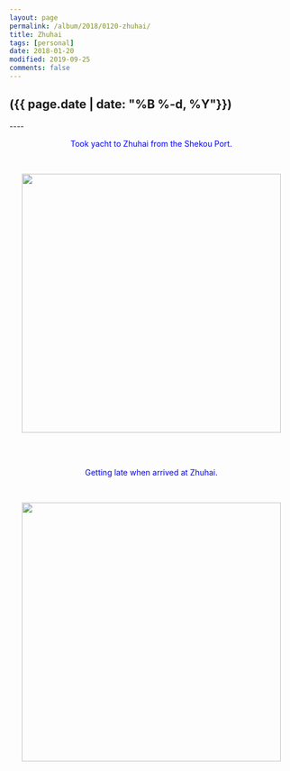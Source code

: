 ```yaml
---
layout: page
permalink: /album/2018/0120-zhuhai/
title: Zhuhai
tags: [personal]
date: 2018-01-20
modified: 2019-09-25
comments: false
---
```


<h2>({{ page.date | date: "%B %-d, %Y"}})</h2>
----

<p style="color:rgb(0,0,255);text-align:center;">Took yacht to Zhuhai from the Shekou Port.</p><br>
<p align="center">
	<img src="{{site.baseurl}}/album/2018/zhuhai/1.jpg" width="460">
</p>
<br>
<br>

<p style="color:rgb(0,0,255);text-align:center;">Getting late when arrived at Zhuhai.</p><br>
<p align="center">
	<img src="{{site.baseurl}}/album/2018/zhuhai/2.jpg" width="460">
</p>